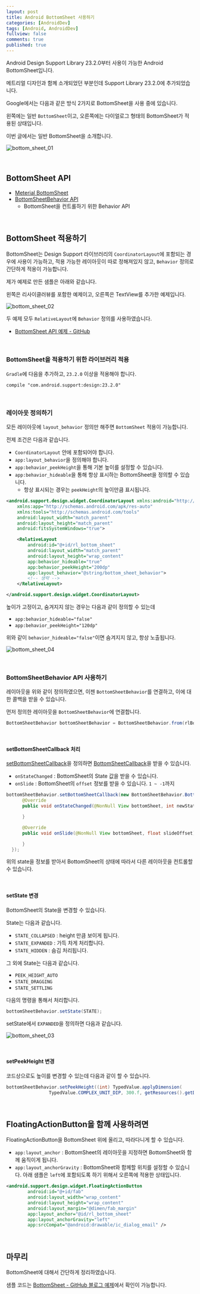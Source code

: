 ```yaml
---
layout: post
title: Android BottomSheet 사용하기
categories: [AndroidDev]
tags: [Android, AndroidDev]
fullview: false
comments: true
published: true
---
```


Android Design Support Library 23.2.0부터 사용이 가능한 Android BottomSheet입니다.

메트리얼 디자인과 함께 소개되었던 부분인데 Support Library 23.2.0에 추가되었습니다.

Google에서는 다음과 같은 방식 2가지로 BottomSheet을 사용 중에 있습니다.

왼쪽에는 일반 `BottomSheet`이고, 오른쪽에는 다이얼로그 형태의 BottomSheet가 적용된 상태입니다.

이번 글에서는 일반 BottomSheet을 소개합니다.

![bottom_sheet_01]


<br />

## BottomSheet API

- [Meterial BottomSheet](https://material.google.com/components/bottom-sheets.html)
- [BottomSheetBehavior API](https://developer.android.com/reference/android/support/design/widget/BottomSheetBehavior.html?utm_campaign=android_launch_supportlibrary23.2_022216&utm_source=anddev&utm_medium=blog)
  - BottomSheet을 컨트롤하기 위한 Behavior API


<br />

## BottomSheet 적용하기

BottomSheet는 Design Support 라이브러리의 `CoordinatorLayout`에 포함되는 경우에 사용이 가능하고, 적용 가능한 레이아웃이 따로 정해져있지 않고, `Behavior` 정의로 간단하게 적용이 가능합니다.

제가 예제로 만든 샘플은 아래와 같습니다.

왼쪽은 리사이클러뷰를 포함한 예제이고, 오른쪽은 TextView를 추가한 예제입니다.

![bottom_sheet_02]

두 예제 모두 `RelativeLayout`에 `Behavior` 정의를 사용하였습니다.

- [BottomSheet API 예제 - GitHub](https://github.com/taehwandev/Android-BlogExample/tree/01-BottomSheetExample)


<br />

### BottomSheet을 적용하기 위한 라이브러리 적용

`Gradle`에 다음을 추가하고, `23.2.0` 이상을 적용해야 합니다.

```
compile "com.android.support:design:23.2.0"
```


<br />

### 레이아웃 정의하기

모든 레이아웃에 `layout_behavior` 정의만 해주면 `BottomSheet` 적용이 가능합니다.

전제 조건은 다음과 같습니다.

- `CoordinatorLayout` 안에 포함되어야 합니다.
- `app:layout_behavior`을 정의해야 합니다.
- `app:behavior_peekHeight`을 통해 기본 높이를 설정할 수 있습니다.
- `app:behavior_hideable`을 통해 항상 표시하는 BottomSheet을 정의할 수 있습니다.
  - 항상 표시되는 경우는 `peekHeight`의 높이만큼 표시됩니다.

```xml
<android.support.design.widget.CoordinatorLayout xmlns:android="http://schemas.android.com/apk/res/android"
    xmlns:app="http://schemas.android.com/apk/res-auto"
    xmlns:tools="http://schemas.android.com/tools"
    android:layout_width="match_parent"
    android:layout_height="match_parent"
    android:fitsSystemWindows="true">

    <RelativeLayout
        android:id="@+id/rl_bottom_sheet"
        android:layout_width="match_parent"
        android:layout_height="wrap_content"
        app:behavior_hideable="true"
        app:behavior_peekHeight="200dp"
        app:layout_behavior="@string/bottom_sheet_behavior">
        <!-- 생략 -->
    </RelativeLayout>

</android.support.design.widget.CoordinatorLayout>
```

높이가 고정이고, 숨겨지지 않는 경우는 다음과 같이 정의할 수 있는데

- `app:behavior_hideable="false"`
- `app:behavior_peekHeight="120dp"`

위와 같이 `behavior_hideable="false"`이면 숨겨지지 않고, 항상 노출됩니다.

![bottom_sheet_04]


<br />

### BottomSheetBehavior API 사용하기

레이아웃을 위와 같이 정의하였으면, 이젠 `BottomSheetBehavior`를 연결하고, 이에 대한 콜백을 받을 수 있습니다.

먼저 정의한 레이아웃을 `BottomSheetBehavior`에 연결합니다.

```java
BottomSheetBehavior bottomSheetBehavior = BottomSheetBehavior.from(rlBottomSheet);
```

<br />

#### setBottomSheetCallback 처리

<a href="https://developer.android.com/reference/android/support/design/widget/BottomSheetBehavior.html#setBottomSheetCallback(android.support.design.widget.BottomSheetBehavior.BottomSheetCallback)">setBottomSheetCallback</a>을 정의하면 [BottomSheetCallback](https://developer.android.com/reference/android/support/design/widget/BottomSheetBehavior.BottomSheetCallback.html)을 받을 수 있습니다.

- `onStateChanged` : BottomSheet의 State 값을 받을 수 있습니다.
- `onSlide` : BottomSheet의 `offset` 정보를 받을 수 있습니다. `1 ~ -1`까지

```java
bottomSheetBehavior.setBottomSheetCallback(new BottomSheetBehavior.BottomSheetCallback() {
      @Override
      public void onStateChanged(@NonNull View bottomSheet, int newState) {

      }

      @Override
      public void onSlide(@NonNull View bottomSheet, float slideOffset) {

      }
  });
```

위의 state을 정보를 받아서 BottomSheet의 상태에 따라서 다른 레이아웃을 컨트롤할 수 있습니다.


<br />

#### setState 변경

BottomSheet의 State을 변경할 수 있습니다.

State는 다음과 같습니다.

- `STATE_COLLAPSED` : height 만큼 보이게 됩니다.
- `STATE_EXPANDED` : 가득 차게 처리합니다.
- `STATE_HIDDEN` : 숨김 처리됩니다.

그 외에 State는 다음과 같습니다.

- `PEEK_HEIGHT_AUTO`
- `STATE_DRAGGING`
- `STATE_SETTLING`

다음의 명령을 통해서 처리합니다.

```java
bottomSheetBehavior.setState(STATE);
```

setState에서 `EXPANDED`을 정의하면 다음과 같습니다.

![bottom_sheet_03]

<br />

#### setPeekHeight 변경

코드상으로도 높이를 변경할 수 있는데 다음과 같이 할 수 있습니다.

```java
bottomSheetBehavior.setPeekHeight((int) TypedValue.applyDimension(
                TypedValue.COMPLEX_UNIT_DIP, 300.f, getResources().getDisplayMetrics()));
```


<br />

## FloatingActionButton을 함께 사용하려면

FloatingActionButton을 BottomSheet 위에 올리고, 따라다니게 할 수 있습니다.

- `app:layout_anchor` : BottomSheet의 레이아웃을 지정하면 BottomSheet와 함께 움직이게 됩니다.
- `app:layout_anchorGravity` : BottomSheet와 함께할 위치를 설정할 수 있습니다. 아래 샘플은 `left`에 포함되도록 하기 위해서 오른쪽에 적용한 상태입니다.

```xml
<android.support.design.widget.FloatingActionButton
        android:id="@+id/fab"
        android:layout_width="wrap_content"
        android:layout_height="wrap_content"
        android:layout_margin="@dimen/fab_margin"
        app:layout_anchor="@id/rl_bottom_sheet"
        app:layout_anchorGravity="left"
        app:srcCompat="@android:drawable/ic_dialog_email" />
```


<br />

## 마무리

BottomSheet에 대해서 간단하게 정리하였습니다.

샘플 코드는 [BottomSheet - GitHub 블로그 예제](https://github.com/taehwandev/Android-BlogExample/tree/01-BottomSheetExample)에서 확인이 가능합니다.


[bottom_sheet_01]: /images/2016/2016-12-11-Android-BottomSheet-Intro/bottom_sheet_01.png
[bottom_sheet_02]: /images/2016/2016-12-11-Android-BottomSheet-Intro/bottom_sheet_02.png
[bottom_sheet_03]: /images/2016/2016-12-11-Android-BottomSheet-Intro/bottom_sheet_03.png
[bottom_sheet_04]: /images/2016/2016-12-11-Android-BottomSheet-Intro/bottom_sheet_04.png
